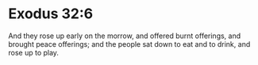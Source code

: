 # Exodus 32:6

And they rose up early on the morrow, and offered burnt offerings, and brought peace offerings; and the people sat down to eat and to drink, and rose up to play.